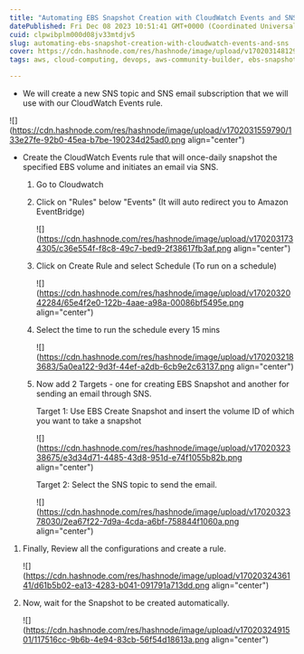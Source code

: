 ```yaml
---
title: "Automating EBS Snapshot Creation with CloudWatch Events and SNS"
datePublished: Fri Dec 08 2023 10:51:41 GMT+0000 (Coordinated Universal Time)
cuid: clpwibplm000d08jv33mtdjv5
slug: automating-ebs-snapshot-creation-with-cloudwatch-events-and-sns
cover: https://cdn.hashnode.com/res/hashnode/image/upload/v1702031481294/538009ac-0855-46e1-aec0-380cd571d5b3.webp
tags: aws, cloud-computing, devops, aws-community-builder, ebs-snapshot

---
```


* We will create a new SNS topic and SNS email subscription that we will use with our CloudWatch Events rule.
    

![](https://cdn.hashnode.com/res/hashnode/image/upload/v1702031559790/133e27fe-92b0-45ea-b7be-190234d25ad0.png align="center")

* Create the CloudWatch Events rule that will once-daily snapshot the specified EBS volume and initiates an email via SNS.
    
    1. Go to Cloudwatch
        
    2. Click on "Rules" below "Events" (It will auto redirect you to Amazon EventBridge)
        
        ![](https://cdn.hashnode.com/res/hashnode/image/upload/v1702031734305/c36e554f-f8c8-49c7-bed9-2f38617fb3af.png align="center")
        
    3. Click on Create Rule and select Schedule (To run on a schedule)
        
        ![](https://cdn.hashnode.com/res/hashnode/image/upload/v1702032042284/65e4f2e0-122b-4aae-a98a-00086bf5495e.png align="center")
        
    4. Select the time to run the schedule every 15 mins
        
        ![](https://cdn.hashnode.com/res/hashnode/image/upload/v1702032183683/5a0ea122-9d3f-44ef-a2db-6cb9e2c63137.png align="center")
        
    5. Now add 2 Targets - one for creating EBS Snapshot and another for sending an email through SNS.
        
        Target 1: Use EBS Create Snapshot and insert the volume ID of which you want to take a snapshot
        
        ![](https://cdn.hashnode.com/res/hashnode/image/upload/v1702032338675/e3d34d71-4485-43d8-951d-e74f1055b82b.png align="center")
        
        Target 2: Select the SNS topic to send the email.
        
        ![](https://cdn.hashnode.com/res/hashnode/image/upload/v1702032378030/2ea67f22-7d9a-4cda-a6bf-758844f1060a.png align="center")
        

1. Finally, Review all the configurations and create a rule.
    
    ![](https://cdn.hashnode.com/res/hashnode/image/upload/v1702032436141/d61b5b02-ea13-4283-b041-091791a713dd.png align="center")
    
2. Now, wait for the Snapshot to be created automatically.
    
    ![](https://cdn.hashnode.com/res/hashnode/image/upload/v1702032491501/117516cc-9b6b-4e94-83cb-56f54d18613a.png align="center")